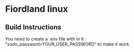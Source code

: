 # Fiordland linux

## Build Instructions
You need to create a .env file with in it : "sudo_password=YOUR_USER_PASSWORD" to make it work